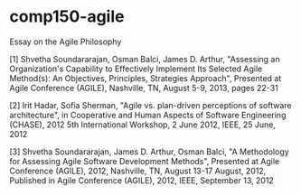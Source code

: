 # comp150-agile
Essay on the Agile Philosophy

[1] Shvetha Soundararajan, Osman Balci, James D. Arthur, "Assessing an Organization's Capability to Effectively Implement Its Selected Agile Method(s): An Objectives, Principles, Strategies Approach", Presented at Agile Conference (AGILE), Nashville, TN, August 5-9, 2013, pages 22-31

[2] Irit Hadar, Sofia Sherman, "Agile vs. plan-driven perceptions of software architecture", in Cooperative and Human Aspects of Software Engineering (CHASE), 2012 5th International Workshop, 2 June 2012, IEEE, 25 June, 2012


[3] Shvetha Soundararajan, James D. Arthur, Osman Balci, "A Methodology for Assessing Agile Software Development Methods", Presented at Agile Conference (AGILE), 2012, Nashville, TN, August 13-17 August, 2012, Published in Agile Conference (AGILE), 2012, IEEE, September 13, 2012

